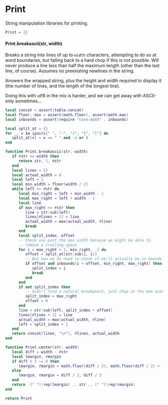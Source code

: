 # Print


  String manipulation libraries for printing.


```lua
Print = {}
```
#### Print.breakascii(str, width)

Breaks a string into lines of up to ``width`` characters, attempting to do so at
word boundaries, but falling back to a hard chop if this is not possible.
Will never produce a line less than half the maximum length (other than the
last line, of course). Assumes no preexisting newlines in the string.


Answers the wrapped string, plus the height and width required to display it
(the number of lines, and the length of the longest line).


Doing this with utf8 in the mix is harder, and we can get away with
ASCII-only sometimes...

```lua
local concat = assert(table.concat)
local floor, max = assert(math.floor), assert(math.max)
local inbounds = assert(require "core:math" . inbounds)

local split_at = {}
for _, v in ipairs{" ", "-", "(", "{", "["} do
   split_at[v] = v == " " and -1 or 0
end

function Print.breakascii(str, width)
   if #str <= width then
      return str, 1, #str
   end
   local lines = {}
   local actual_width = 0
   local left = 1
   local min_width = floor(width / 2)
   while left <= #str do
      local min_right = left + min_width - 1
      local max_right = left + width - 1
      local line
      if max_right >= #str then
         line = str:sub(left)
         lines[#lines + 1] = line
         actual_width = max(actual_width, #line)
         break
      end
      local split_index, offset
      -- Check one past the max width because we might be able to
      -- remove a trailing space
      for i = max_right + 1, min_right, -1 do
         offset = split_at[str:sub(i, i)]
         -- But now we do need to check if we'll actually be in bounds
         if offset and inbounds(i + offset, min_right, max_right) then
            split_index = i
            break
         end
      end
      if not split_index then
         -- Didn't find a natural breakpoint, just chop at the max width
         split_index = max_right
         offset = 0
      end
      line = str:sub(left, split_index + offset)
      lines[#lines + 1] = line
      actual_width = max(actual_width, #line)
      left = split_index + 1
   end
   return concat(lines, "\n"), #lines, actual_width
end
```
```lua
function Print.center(str, width)
   local diff = width - #str
   local lmargin, rmargin
   if diff % 2 ~= 0 then
      lmargin, rmargin = math.floor(diff / 2), math.floor(diff / 2) + 1
   else
      lmargin, rmargin = diff / 2, diff / 2
   end
   return  (" "):rep(lmargin) .. str .. (" "):rep(rmargin)
end
```
```lua
return Print
```

